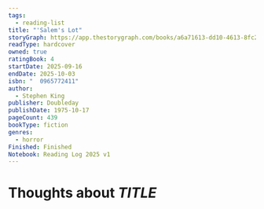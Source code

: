 ```yaml
---
tags:
  - reading-list
title: "'Salem's Lot"
storyGraph: https://app.thestorygraph.com/books/a6a71613-dd10-4613-8fc2-7a387a151ed6
readType: hardcover
owned: true
ratingBook: 4
startDate: 2025-09-16
endDate: 2025-10-03
isbn: "  0965772411"
author:
  - Stephen King
publisher: Doubleday
publishDate: 1975-10-17
pageCount: 439
bookType: fiction
genres:
  - horror
Finished: Finished
Notebook: Reading Log 2025 v1
---
```


# Thoughts about _TITLE_
